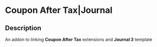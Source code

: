 # Coupon After Tax|Journal

## Description
An addon to linking **Coupon After Tax** extensions and **Journal 3** template
